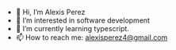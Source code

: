 - 👋 Hi, I’m Alexis Perez
- 👀 I’m interested in software development
- 🌱 I’m currently learning typescript.
- 📫 How to reach me: alexisperez4@gmail.com

<!---
alexisperez4/alexisperez4 is a ✨ special ✨ repository because its `README.md` (this file) appears on your GitHub profile.
You can click the Preview link to take a look at your changes.
--->
